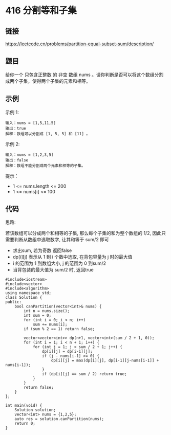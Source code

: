# 416 分割等和子集
## 链接
https://leetcode.cn/problems/partition-equal-subset-sum/description/

## 题目 
给你一个 只包含正整数 的 非空 数组 nums 。请你判断是否可以将这个数组分割成两个子集，使得两个子集的元素和相等。

## 示例
示例 1:
```
输入：nums = [1,5,11,5]
输出：true
解释：数组可以分割成 [1, 5, 5] 和 [11] 。
```
示例 2:
```
输入：nums = [1,2,3,5]
输出：false
解释：数组不能分割成两个元素和相等的子集。
```

提示：

- 1 <= nums.length <= 200
- 1 <= nums[i] <= 100

## 代码
思路:

若该数组可以分成两个和相等的子集, 那么每个子集的和为整个数组的 1/2, 因此只需要判断从数组中选取数字, 让其和等于 sum/2 即可
- 求出sum, 若为奇数 返回false
- dp[i][j] 表示从 1 到 i 个数中选取, 在背包容量为 j 时的最大值
- i 的范围为 1 到数组大小, j 的范围为 0 到sum/2
- 当背包装的最大值为 sum/2 时, 返回true

```
#include<iostream>
#include<vector>
#include<algorithm>
using namespace std;
class Solution {
public:
    bool canPartition(vector<int>& nums) {
        int n = nums.size();
        int sum = 0;
        for (int i = 0; i < n; i++)
            sum += nums[i];
        if (sum % 2 == 1) return false;
        
        vector<vector<int>> dp(n+1, vector<int>(sum / 2 + 1, 0));
        for (int i = 1; i < n + 1; i++) {
            for (int j = 1; j < sum / 2 + 1; j++) {
                dp[i][j] = dp[i-1][j];
                if (j - nums[i-1] >= 0) {
                    dp[i][j] = max(dp[i][j], dp[i-1][j-nums[i-1]] + nums[i-1]);
                }
                if (dp[i][j] == sum / 2) return true;
            }
        }
        return false;
    }
};

int main(void) {
    Solution solution;
    vector<int> nums = {1,2,5};
    auto res = solution.canPartition(nums);
    return 0;
}
```